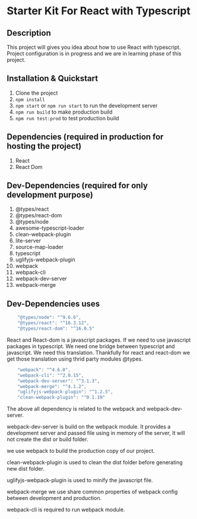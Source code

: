 # Starter Kit For React with Typescript

## Description

This project will gives you idea about how to use React with typescript. Project configuration is in progress and we are in learning phase of this project.

## Installation & Quickstart

1. Clone the project
2. `npm install`
3. `npm start` or `npm run start` to run the development server
4. `npm run build` to make production build
5. `npm run test:prod` to test production build

## Dependencies (required in production for hosting the project)

1. React
2. React Dom

## Dev-Dependencies (required for only development purpose)

1. @types/react
2. @types/react-dom
3. @types/node
4. awesome-typescript-loader
5. clean-webpack-plugin
6. lite-server
7. source-map-loader
8. typescript
9. uglifyjs-webpack-plugin
10. webpack
11. webpack-cli
12. webpack-dev-server
13. webpack-merge

## Dev-Dependencies uses

```javascript
    "@types/node": "^9.6.6",
    "@types/react": "^16.3.12",
    "@types/react-dom": "^16.0.5"
```
React and React-dom is a javascript packages. If we need to use javascript packages in typescript. We need one bridge between typescript and javascript. We need this translation. Thankfully for react and react-dom we get those translation using thrid party modules @types.

```javascript
    "webpack": "^4.6.0",
    "webpack-cli": "^2.0.15",
    "webpack-dev-server": "^3.1.3",
    "webpack-merge": "^4.1.2",
    "uglifyjs-webpack-plugin": "^1.2.5",
    "clean-webpack-plugin": "^0.1.19"
```
The above all dependency is related to the webpack and webpack-dev-server. 

webpack-dev-server is build on the webpack module. It provides a development server and passed file using in memory of the server, It will not create the dist or build folder. 

we use webpack to build the production copy of our project. 

clean-webpack-plugin is used to clean the dist folder before generating new dist folder. 

uglifyjs-webpack-plugin is used to minify the javascript file.

webpack-merge we use share common properties of webpack config between development and production.

webpack-cli is required to run webpack module.

